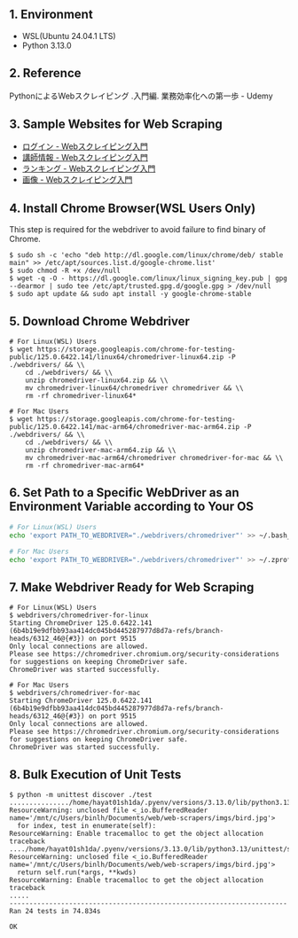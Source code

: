 ## 1. Environment

- WSL(Ubuntu 24.04.1 LTS)
- Python 3.13.0

## 2. Reference

PythonによるWebスクレイピング \.入門編\. 業務効率化への第一歩 - Udemy

## 3. Sample Websites for Web Scraping

- [ログイン - Webスクレイピング入門](https://scraping-for-beginner.herokuapp.com/login_page)
- [講師情報 - Webスクレイピング入門](https://scraping-for-beginner.herokuapp.com/mypage)
- [ランキング - Webスクレイピング入門](https://scraping-for-beginner.herokuapp.com/ranking/)
- [画像 - Webスクレイピング入門](https://scraping-for-beginner.herokuapp.com/image)

## 4. Install Chrome Browser(WSL Users Only)

This step is required for the webdriver to avoid failure to find binary of Chrome.

```command
$ sudo sh -c 'echo "deb http://dl.google.com/linux/chrome/deb/ stable main" >> /etc/apt/sources.list.d/google-chrome.list'
$ sudo chmod -R +x /dev/null
$ wget -q -O - https://dl.google.com/linux/linux_signing_key.pub | gpg --dearmor | sudo tee /etc/apt/trusted.gpg.d/google.gpg > /dev/null
$ sudo apt update && sudo apt install -y google-chrome-stable
```

## 5. Download Chrome Webdriver

```command
# For Linux(WSL) Users
$ wget https://storage.googleapis.com/chrome-for-testing-public/125.0.6422.141/linux64/chromedriver-linux64.zip -P ./webdrivers/ && \\
    cd ./webdrivers/ && \\
    unzip chromedriver-linux64.zip && \\
    mv chromedriver-linux64/chromedriver chromedriver && \\
    rm -rf chromedriver-linux64*

# For Mac Users
$ wget https://storage.googleapis.com/chrome-for-testing-public/125.0.6422.141/mac-arm64/chromedriver-mac-arm64.zip -P ./webdrivers/ && \\
    cd ./webdrivers/ && \\
    unzip chromedriver-mac-arm64.zip && \\
    mv chromedriver-mac-arm64/chromedriver chromedriver-for-mac && \\
    rm -rf chromedriver-mac-arm64*
```

## 6. Set Path to a Specific WebDriver as an Environment Variable according to Your OS

```bash
# For Linux(WSL) Users
echo 'export PATH_TO_WEBDRIVER="./webdrivers/chromedriver"' >> ~/.bash_profile

# For Mac Users
echo 'export PATH_TO_WEBDRIVER="./webdrivers/chromedriver"' >> ~/.zprofile
```

## 7. Make Webdriver Ready for Web Scraping

```command
# For Linux(WSL) Users
$ webdrivers/chromedriver-for-linux
Starting ChromeDriver 125.0.6422.141 (6b4b19e9dfbb93aa414dc045bd445287977d8d7a-refs/branch-heads/6312_46@{#3}) on port 9515
Only local connections are allowed.
Please see https://chromedriver.chromium.org/security-considerations for suggestions on keeping ChromeDriver safe.
ChromeDriver was started successfully.

# For Mac Users
$ webdrivers/chromedriver-for-mac
Starting ChromeDriver 125.0.6422.141 (6b4b19e9dfbb93aa414dc045bd445287977d8d7a-refs/branch-heads/6312_46@{#3}) on port 9515
Only local connections are allowed.
Please see https://chromedriver.chromium.org/security-considerations for suggestions on keeping ChromeDriver safe.
ChromeDriver was started successfully.
```

## 8. Bulk Execution of Unit Tests

```command
$ python -m unittest discover ./test
.............../home/hayat01sh1da/.pyenv/versions/3.13.0/lib/python3.13/unittest/suite.py:107: ResourceWarning: unclosed file <_io.BufferedReader name='/mnt/c/Users/binlh/Documents/web/web-scrapers/imgs/bird.jpg'>
  for index, test in enumerate(self):
ResourceWarning: Enable tracemalloc to get the object allocation traceback
..../home/hayat01sh1da/.pyenv/versions/3.13.0/lib/python3.13/unittest/suite.py:84: ResourceWarning: unclosed file <_io.BufferedReader name='/mnt/c/Users/binlh/Documents/web/web-scrapers/imgs/bird.jpg'>
  return self.run(*args, **kwds)
ResourceWarning: Enable tracemalloc to get the object allocation traceback
.....
----------------------------------------------------------------------
Ran 24 tests in 74.834s

OK
```
